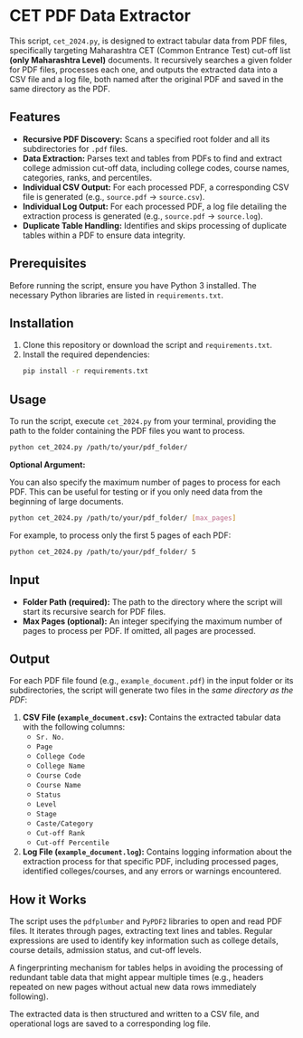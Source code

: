 # CET PDF Data Extractor

This script, `cet_2024.py`, is designed to extract tabular data from PDF files, specifically targeting Maharashtra CET (Common Entrance Test) cut-off list **(only Maharashtra Level)** documents. It recursively searches a given folder for PDF files, processes each one, and outputs the extracted data into a CSV file and a log file, both named after the original PDF and saved in the same directory as the PDF.

## Features

*   **Recursive PDF Discovery:** Scans a specified root folder and all its subdirectories for `.pdf` files.
*   **Data Extraction:** Parses text and tables from PDFs to find and extract college admission cut-off data, including college codes, course names, categories, ranks, and percentiles.
*   **Individual CSV Output:** For each processed PDF, a corresponding CSV file is generated (e.g., `source.pdf` -> `source.csv`).
*   **Individual Log Output:** For each processed PDF, a log file detailing the extraction process is generated (e.g., `source.pdf` -> `source.log`).
*   **Duplicate Table Handling:** Identifies and skips processing of duplicate tables within a PDF to ensure data integrity.

## Prerequisites

Before running the script, ensure you have Python 3 installed. The necessary Python libraries are listed in `requirements.txt`.

## Installation

1.  Clone this repository or download the script and `requirements.txt`.
2.  Install the required dependencies:
    ```bash
    pip install -r requirements.txt
    ```

## Usage

To run the script, execute `cet_2024.py` from your terminal, providing the path to the folder containing the PDF files you want to process.

```bash
python cet_2024.py /path/to/your/pdf_folder/
```

**Optional Argument:**

You can also specify the maximum number of pages to process for each PDF. This can be useful for testing or if you only need data from the beginning of large documents.

```bash
python cet_2024.py /path/to/your/pdf_folder/ [max_pages]
```
For example, to process only the first 5 pages of each PDF:
```bash
python cet_2024.py /path/to/your/pdf_folder/ 5
```

## Input

*   **Folder Path (required):** The path to the directory where the script will start its recursive search for PDF files.
*   **Max Pages (optional):** An integer specifying the maximum number of pages to process per PDF. If omitted, all pages are processed.

## Output

For each PDF file found (e.g., `example_document.pdf`) in the input folder or its subdirectories, the script will generate two files in the *same directory as the PDF*:

1.  **CSV File (`example_document.csv`):** Contains the extracted tabular data with the following columns:
    *   `Sr. No.`
    *   `Page`
    *   `College Code`
    *   `College Name`
    *   `Course Code`
    *   `Course Name`
    *   `Status`
    *   `Level`
    *   `Stage`
    *   `Caste/Category`
    *   `Cut‑off Rank`
    *   `Cut‑off Percentile`
2.  **Log File (`example_document.log`):** Contains logging information about the extraction process for that specific PDF, including processed pages, identified colleges/courses, and any errors or warnings encountered.

## How it Works

The script uses the `pdfplumber` and `PyPDF2` libraries to open and read PDF files. It iterates through pages, extracting text lines and tables. Regular expressions are used to identify key information such as college details, course details, admission status, and cut-off levels.

A fingerprinting mechanism for tables helps in avoiding the processing of redundant table data that might appear multiple times (e.g., headers repeated on new pages without actual new data rows immediately following).

The extracted data is then structured and written to a CSV file, and operational logs are saved to a corresponding log file.
